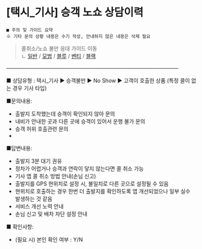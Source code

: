 # [택시_기사] 승객 노쇼 상담이력

```
■ 주의 및 가이드 요약  
※ 기타 문의 상황 내용은 수기 작성, 안내하지 않은 내용은 삭제 필요
```

> 콜취소/노쇼 불만 응대 가이드 이동  
ㄴ [일반](https://kakaomobilitysupport.zendesk.com/hc/ko/articles/29448570384153--%EC%9D%BC%EB%B0%98-%EC%8A%B9%EA%B0%9D%EC%9D%98-%EC%BD%9C%EC%B7%A8%EC%86%8C-%EB%85%B8%EC%87%BC-No-show) / [모범](https://kakaomobilitysupport.zendesk.com/hc/ko/articles/30083178439705--%EB%AA%A8%EB%B2%94-%EC%8A%B9%EA%B0%9D%EC%9D%98-%EC%BD%9C%EC%B7%A8%EC%86%8C-%EB%85%B8%EC%87%BC-No-show) / [블루](https://kakaomobilitysupport.zendesk.com/hc/ko/articles/29558381996441--%EB%B8%94%EB%A3%A8-%EC%8A%B9%EA%B0%9D%EC%9D%98-%EC%BD%9C%EC%B7%A8%EC%86%8C-%EB%85%B8%EC%87%BC-No-show) / [벤티](https://kakaomobilitysupport.zendesk.com/hc/ko/articles/29891847719065--%EB%B2%A4%ED%8B%B0-%EC%8A%B9%EA%B0%9D%EC%9D%98-%EC%BD%9C%EC%B7%A8%EC%86%8C-%EB%85%B8%EC%87%BC-No-show) / [블랙](https://kakaomobilitysupport.zendesk.com/hc/ko/articles/29938256627353--%EB%B8%94%EB%9E%99-%EC%8A%B9%EA%B0%9D%EC%9D%98-%EC%BD%9C%EC%B7%A8%EC%86%8C-%EB%85%B8%EC%87%BC-No-show)

──────────────────────────────────────────────

■ 상담유형 : 택시\_기사 ▶ 승객불만 ▶ No Show ▶ 고객이 호출한 상품 (특정 콜이 없는 경우 기사 타입)

■문의내용:   
- 출발지 도착했는데 승객이 확인되지 않아 문의  
- 내비가 안내한 곳과 다른 곳에 승객이 있어서 운행 불가 문의   
- 승객 허위 호출관련 문의  
-

■답변내용:  
- 출발지 3분 대기 권유  
- 정차가 어렵거나 승객과 연락이 닿지 않는다면 콜 취소 가능  
- 기사 앱 콜 취소 방법 안내(손님 신고)  
- 출발지를 GPS 현위치로 설정 시, 불일치로 다른 곳으로 설정될 수 있음  
- 현위치로 호출하는 경우 한번 더 출발지를 확인하도록 앱 개선되었으나 일부 실수 발생하는 것 같음  
- 서비스 개선 노력 안내  
- 손님 신고 및 배차 차단 설정 안내

■ 확인사항:  
- (필요 시) 본인 확인 여부 : Y/N